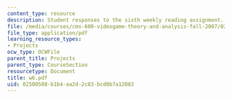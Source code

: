 ```yaml
---
content_type: resource
description: Student responses to the sixth weekly reading assignment.
file: /media/courses/cms-600-videogame-theory-and-analysis-fall-2007/02500508b1b4aa2d2c83bcd8b7a12083_w6.pdf
file_type: application/pdf
learning_resource_types:
- Projects
ocw_type: OCWFile
parent_title: Projects
parent_type: CourseSection
resourcetype: Document
title: w6.pdf
uid: 02500508-b1b4-aa2d-2c83-bcd8b7a12083
---
```

